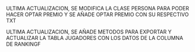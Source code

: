 ULTIMA ACTUALIZACION, SE MODIFICA LA CLASE PERSONA PARA PODER HACER OPTAR PREMIO Y SE AÑADE OPTAR PREMIO CON SU RESPECTIVO TXT

ULTIMA ACTUALIZACION, SE AÑADE METODOS PARA EXPORTAR Y ACTUALIZAR LA TABLA JUGADORES CON LOS DATOS DE LA COLUMNA DE RANKINGF
